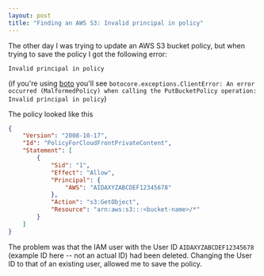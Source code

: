 ```yaml
---
layout: post
title: "Finding an AWS S3: Invalid principal in policy"
---
```


The other day I was trying to update an AWS S3 bucket policy, but when trying
to save the policy I got the following error:

    Invalid principal in policy
    
(if you're using [boto] you'll see `botocore.exceptions.ClientError: An error occurred (MalformedPolicy) when calling the PutBucketPolicy operation: Invalid principal in policy`)

The policy looked like this

```json
{
    "Version": "2008-10-17",
    "Id": "PolicyForCloudFrontPrivateContent",
    "Statement": [
        {
            "Sid": "1",
            "Effect": "Allow",
            "Principal": {
                "AWS": "AIDAXYZABCDEF12345678"
            },
            "Action": "s3:GetObject",
            "Resource": "arn:aws:s3:::<bucket-name>/*"
        }
    ]
}
```

The problem was that the IAM user with the User ID `AIDAXYZABCDEF12345678` (example ID here -- not an actual ID) had been deleted.
Changing the User ID to that of an existing user, allowed me to save the policy.

[boto]: https://github.com/boto/boto3
